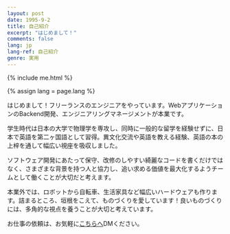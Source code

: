 ```yaml
---
layout: post
date: 1995-9-2
title: 自己紹介
excerpt: "はじめまして！"
comments: false
lang: jp
lang-ref: 自己紹介
genre: 実用
---
```


{% include me.html %}

{% assign lang = page.lang %}

はじめまして！フリーランスのエンジニアをやっています。WebアプリケーションのBackend開発、エンジニアリングマネージメントが本業です。

学生時代は日本の大学で物理学を専攻し、同時に一般的な留学を経験せずに、日本で英語を第二ヶ国語として習得。異文化交流や英語を教える経験、英語の本の上梓を通して幅広い視座を吸収しました。

ソフトウェア開発にあたって保守、改修のしやすい綺麗なコードを書くだけではなく、さまざまな背景を持つ人と協力し、追い求める価値を最大化するようチームとして働くことが大切だと考えます。

本業外では、ロボットから自転車、生活家具など幅広いハードウェアも作ります。詰まるところ、垣根をこえて、ものづくりを愛しています！良いものづくりには、多角的な視点を養うことが大切と考えています。

お仕事の依頼は、お気軽に<a href="mailto:contact@mdaisuke.net">こちらへ</a>DMください。
